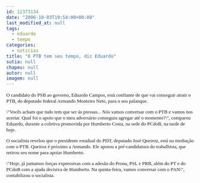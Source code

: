 ```yaml
---
id: 12373134
date: "2006-10-03T19:54:00+00:00"
last_modified_at: null
tags:
  - eduardo
  - tempo
categories:
  - noticias
title: "O PTB tem seu tempo, diz Eduardo"
sutia: null
chapeu: null
autor: null
imagem: null
---
```

<p><FONT size=2></p>
<p><P><FONT face=Verdana>O candidato do PSB ao governo, Eduardo Campos, está confiante de que vai conseguir atrair o PTB, do deputado federal Armando Monteiro Neto, para o seu palanque. </FONT></P></p>
<p><P><FONT face=Verdana>\"Vocês acham que tudo tem que ser às pressas... Nós vamos conversar com o PTB e vamos nos acertar. Qual foi o apoio que o meu adversário conseguiu agregar até o momento?\", comparou Eduardo, durante a coletiva promovida por Humberto Costa, na sede do PCdoB, na tarde de hoje. </FONT></P></p>
<p><P><FONT face=Verdana>O socialista revelou que o presidente estadual do PDT, deputado José Queiroz, está na mediação com o PTB. Queiroz é próximo a Armando. Ele apoiou a pré-candidatura do trabalhista, que retirou seu nome para apoiar Humberto. </FONT></P></p>
<p><P><FONT face=Verdana>\"Hoje, já juntamos forças expressivas com a adesão do Prona, PSL e PRB, além do PT e do PCdoB com a ajuda decisiva de Humberto. Na quinta-feira, vamos conversar com o PAN\", contabilizou o socialista.</FONT></P></FONT> </p>
